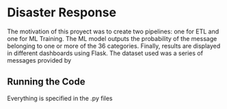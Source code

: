 # Disaster Response

The motivation of this proyect was to create two pipelines: one for ETL and one for ML Training. The ML model outputs the probability of the message belonging to one or more of the 36 categories. Finally, results are displayed in different dashboards using Flask. The dataset used was a series of messages provided by

## 
## Running the Code
Everything is specified in the .py files

##
